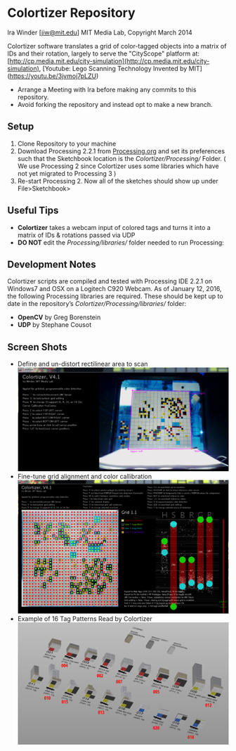 # Colortizer Repository
Ira Winder [jiw@mit.edu] MIT Media Lab, Copyright March 2014

Colortizer software translates a grid of color-tagged objects into a matrix of IDs and their rotation, largely to serve the "CityScope" platform at:
[http://cp.media.mit.edu/city-simulation](http://cp.media.mit.edu/city-simulation), 
[Youtube: Lego Scanning Technology Invented by MIT] (https://youtu.be/3jvmoj7pLZU)
* Arrange a Meeting with Ira before making any commits to this repository.
* Avoid forking the repository and instead opt to make a new branch.

## Setup
1. Clone Repository to your machine
2. Download Processing 2.2.1 from [Processing.org](https://processing.org/download/?processing) and set its preferences such that the Sketchbook location is the *Colortizer/Processing/* Folder. ( We use Processing 2 since Colortizer uses some libraries which have not yet migrated to Processing 3 )
3. Re-start Processing 2.  Now all of the sketches should show up under File>Sketchbook>

## Useful Tips
* **Colortizer** takes a webcam input of colored tags and turns it into a matrix of IDs & rotations passed via UDP
* **DO NOT** edit the *Processing/libraries/* folder needed to run Processing:

## Development Notes
Colortizer scripts are compiled and tested with Processing IDE 2.2.1 on Windows7 and OSX on a Logitech C920 Webcam.
As of January 12, 2016, the following Processing libraries are required.  These should be kept up to date in the repository’s *Colortizer/Processing/libraries/* folder:
* **OpenCV** by Greg Borenstein
* **UDP** by Stephane Cousot

## Screen Shots
* Define and un-distort rectilinear area to scan
 ![Colortizer](docs/Colortizer02.PNG "Colortizer")
* Fine-tune grid alignment and color callibration
 ![Colortizer](docs/Colortizer01.PNG "Colortizer")
* Example of 16 Tag Patterns Read by Colortizer
 ![Tags](docs/DOCUMENTATION002.jpg "Tags")
